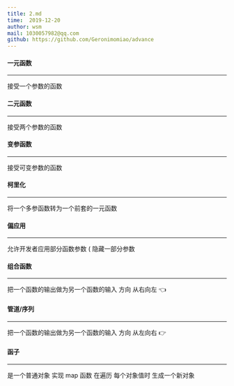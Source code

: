 ```yaml
---
title: 2.md
time:  2019-12-20
author: wsm
mail: 1030057982@qq.com
github: https://github.com/Geronimomiao/advance
---
```


#### 一元函数
****
接受一个参数的函数

#### 二元函数
****
接受两个参数的函数

#### 变参函数
****
接受可变参数的函数

#### 柯里化
****
将一个多参函数转为一个前套的一元函数

#### 偏应用
****
允许开发者应用部分函数参数 ( 隐藏一部分参数

#### 组合函数
****
把一个函数的输出做为另一个函数的输入
方向 从右向左  👈

#### 管道/序列
****
把一个函数的输出做为另一个函数的输入
方向 从左向右  👉

#### 函子
****
是一个普通对象 实现 map 函数
在遍历 每个对象值时 生成一个新对象